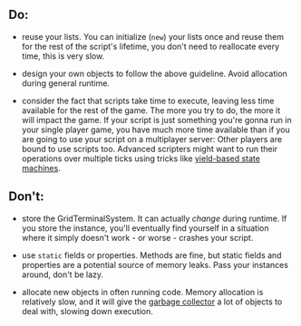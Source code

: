 ## Do:
* reuse your lists. You can initialize (`new`) your lists once and reuse them for the rest of the script's lifetime, you don't need to reallocate every time, this is very slow.

* design your own objects to follow the above guideline. Avoid allocation during general runtime.

* consider the fact that scripts take time to execute, leaving less time available for the rest of the game. The more you try to do, the more it will impact the game. If your script is just something you're gonna run in your single player game, you have much more time available than if you are going to use your script on a multiplayer server: Other players are bound to use scripts too. Advanced scripters might want to run their operations over multiple ticks using tricks like [yield-based state machines](https://github.com/malware-dev/MDK-SE/wiki/Advanced:-Easy-and-Powerful-State-Machine-Using-%22yield-return%22).

## Don't:
* store the GridTerminalSystem. It can actually _change_ during runtime. If you store the instance, you'll eventually find yourself in a situation where it simply doesn't work - or worse - crashes your script.

* use `static` fields or properties. Methods are fine, but static fields and properties are a potential source of memory leaks. Pass your instances around, don't be lazy.

* allocate new objects in often running code. Memory allocation is relatively slow, and it will give the [garbage collector](https://docs.microsoft.com/en-us/dotnet/standard/garbage-collection/) a lot of objects to deal with, slowing down execution.
